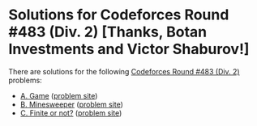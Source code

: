 # Solutions for Codeforces Round #483 (Div. 2) [Thanks, Botan Investments and Victor Shaburov!]

There are solutions for the following [Codeforces Round #483 (Div. 2)](https://codeforces.com/contests/984) problems:

- [A. Game](a.py)
  ([problem site](https://codeforces.com/contest/984/problem/A))
- [B. Minesweeper](b.cc)
  ([problem site](https://codeforces.com/contest/984/problem/B))
- [C. Finite or not?](c.cc)
  ([problem site](https://codeforces.com/contest/984/problem/C))
